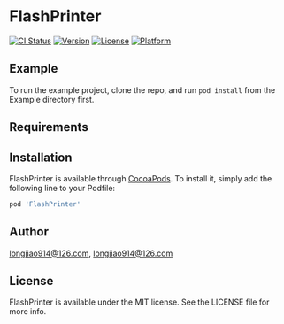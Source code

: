 # FlashPrinter

[![CI Status](https://img.shields.io/travis/longjiao914@126.com/FlashPrinter.svg?style=flat)](https://travis-ci.org/longjiao914@126.com/FlashPrinter)
[![Version](https://img.shields.io/cocoapods/v/FlashPrinter.svg?style=flat)](https://cocoapods.org/pods/FlashPrinter)
[![License](https://img.shields.io/cocoapods/l/FlashPrinter.svg?style=flat)](https://cocoapods.org/pods/FlashPrinter)
[![Platform](https://img.shields.io/cocoapods/p/FlashPrinter.svg?style=flat)](https://cocoapods.org/pods/FlashPrinter)

## Example

To run the example project, clone the repo, and run `pod install` from the Example directory first.

## Requirements

## Installation

FlashPrinter is available through [CocoaPods](https://cocoapods.org). To install
it, simply add the following line to your Podfile:

```ruby
pod 'FlashPrinter'
```

## Author

longjiao914@126.com, longjiao914@126.com

## License

FlashPrinter is available under the MIT license. See the LICENSE file for more info.
